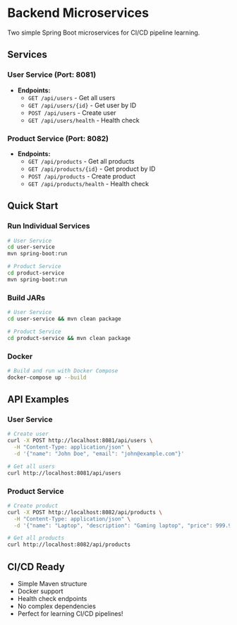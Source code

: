 # Backend Microservices

Two simple Spring Boot microservices for CI/CD pipeline learning.

## Services

### User Service (Port: 8081)
- **Endpoints:**
  - `GET /api/users` - Get all users
  - `GET /api/users/{id}` - Get user by ID
  - `POST /api/users` - Create user
  - `GET /api/users/health` - Health check

### Product Service (Port: 8082)
- **Endpoints:**
  - `GET /api/products` - Get all products
  - `GET /api/products/{id}` - Get product by ID
  - `POST /api/products` - Create product
  - `GET /api/products/health` - Health check

## Quick Start

### Run Individual Services
```bash
# User Service
cd user-service
mvn spring-boot:run

# Product Service
cd product-service
mvn spring-boot:run
```

### Build JARs
```bash
# User Service
cd user-service && mvn clean package

# Product Service
cd product-service && mvn clean package
```

### Docker
```bash
# Build and run with Docker Compose
docker-compose up --build
```

## API Examples

### User Service
```bash
# Create user
curl -X POST http://localhost:8081/api/users \
  -H "Content-Type: application/json" \
  -d '{"name": "John Doe", "email": "john@example.com"}'

# Get all users
curl http://localhost:8081/api/users
```

### Product Service
```bash
# Create product
curl -X POST http://localhost:8082/api/products \
  -H "Content-Type: application/json" \
  -d '{"name": "Laptop", "description": "Gaming laptop", "price": 999.99, "stock": 10}'

# Get all products
curl http://localhost:8082/api/products
```

## CI/CD Ready
- Simple Maven structure
- Docker support
- Health check endpoints
- No complex dependencies
- Perfect for learning CI/CD pipelines!